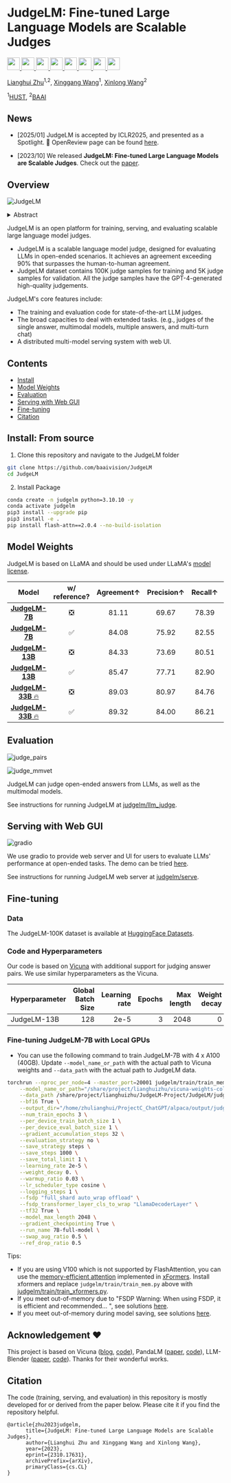 # JudgeLM: Fine-tuned Large Language Models are Scalable Judges


<a target="_blank" href="https://arxiv.org/abs/2310.17631">
<img style="height:22pt" src="https://img.shields.io/badge/-Paper-black?style=flat&logo=arxiv">
</a>
<a target="_blank" href="https://https://github.com/baaivision/JudgeLM">
<img style="height:22pt" src="https://img.shields.io/badge/-Code-green?style=flat&logo=github">
</a>
<a target="_blank" href="http://218.91.113.230:9004/">
<img style="height:22pt" src="https://img.shields.io/badge/🤖 Demo-20B2AA?style=flat">
</a>
<a target="_blank" href="https://huggingface.co/datasets/BAAI/JudgeLM-100K">
<img style="height:22pt" src="https://img.shields.io/badge/-🤗%20Dataset-red?style=flat">
</a>
<a target="_blank" href="https://huggingface.co/BAAI/JudgeLM-7B-v1.0">
<img style="height:22pt" src="https://img.shields.io/badge/-🤗%20Models (7B)-red?style=flat">
</a>
<a target="_blank" href="https://huggingface.co/BAAI/JudgeLM-13B-v1.0">
<img style="height:22pt" src="https://img.shields.io/badge/-🤗%20(13B)-red?style=flat">
</a>
<a target="_blank" href="https://huggingface.co/BAAI/JudgeLM-33B-v1.0">
<img style="height:22pt" src="https://img.shields.io/badge/-🤗%20(33B)-red?style=flat">
</a>
<a target="_blank" href="https://twitter.com/_akhaliq/status/1717718525958037799?s=61&t=Q73fac6D7gyJgMBfcxgPvA">
<img style="height:22pt" src="https://img.shields.io/badge/-Tweet-blue?style=flat&logo=twitter">
</a>
<br>

[Lianghui Zhu](https://github.com/Unrealluver)<sup>1,2</sup>, [Xinggang Wang](https://xwcv.github.io/)<sup>1</sup>, [Xinlong Wang](https://www.xloong.wang/)<sup>2</sup>
 
<sup>1</sup>[HUST](https://english.hust.edu.cn/), <sup>2</sup>[BAAI](https://www.baai.ac.cn/english.html)

## News


- [2025/01] JudgeLM is accepted by ICLR2025, and presented as a Spotlight. 🎉 OpenReview page can be found [here](https://openreview.net/forum?id=xsELpEPn4A).

- [2023/10] We released **JudgeLM: Fine-tuned Large Language Models are Scalable Judges**. Check out the [paper](https://arxiv.org/abs/2310.17631).



## Overview

![JudgeLM](./assets/judgelm_v1.1.png)

<details><summary>Abstract</summary> 
Evaluating Large Language Models (LLMs) in open-ended scenarios is challenging because existing benchmarks and metrics can not measure them comprehensively. To address this problem, we propose to fine-tune LLMs as scalable judges (JudgeLM) to evaluate LLMs efficiently and effectively in open-ended benchmarks. We first propose a comprehensive, large-scale, high-quality dataset containing task seeds, LLMs-generated answers, and GPT-4-generated judgments for fine-tuning high-performance judges, as well as a new benchmark for evaluating the judges. We train JudgeLM at different scales from 7B, 13B, to 33B parameters, and conduct a systematic analysis of its capabilities and behaviors. We then analyze the key biases in fine-tuning LLM as a judge and consider them as position bias, knowledge bias, and format bias. To address these issues, JudgeLM introduces a bag of techniques including swap augmentation, reference support, and reference drop, which clearly enhance the judge's performance. JudgeLM obtains the state-of-the-art judge performance on both the existing PandaLM benchmark and our proposed new benchmark. Our JudgeLM is efficient and the JudgeLM-7B only needs 3 mins to judge 5K samples with 8 A100 GPUs. JudgeLM obtains high agreement with the teacher judge, achieving an agreement exceeding 90% that even surpasses human-to-human agreement. JudgeLM also demonstrates extended capabilities in being judges of the single answer, multimodal models, multiple answers, and multi-turn chat.
</details>

JudgeLM is an open platform for training, serving, and evaluating scalable large language model judges.
- JudgeLM is a scalable language model judge, designed for evaluating LLMs in open-ended scenarios. It achieves an agreement exceeding 90\% that surpasses the human-to-human agreement.
- JudgeLM dataset contains 100K judge samples for training and 5K judge samples for validation. All the judge samples have the GPT-4-generated high-quality judgements.

JudgeLM's core features include:
- The training and evaluation code for state-of-the-art LLM judges. 
- The broad capacities to deal with extended tasks. (e.g., judges of the single answer, multimodal models,
multiple answers, and multi-turn chat)
- A distributed multi-model serving system with web UI.


## Contents
- [Install](#install)
- [Model Weights](#model-weights)
- [Evaluation](#evaluation)
- [Serving with Web GUI](#serving-with-web-gui)
- [Fine-tuning](#fine-tuning)
- [Citation](#citation)

## Install: From source

1. Clone this repository and navigate to the JudgeLM folder
```bash
git clone https://github.com/baaivision/JudgeLM
cd JudgeLM
```

2. Install Package
```bash
conda create -n judgelm python=3.10.10 -y
conda activate judgelm
pip3 install --upgrade pip 
pip3 install -e .
pip install flash-attn==2.0.4 --no-build-isolation
```

## Model Weights
JudgeLM is based on LLaMA and should be used under LLaMA's [model license](https://github.com/facebookresearch/llama/blob/main/LICENSE).

|                               Model                                | w/ reference? | Agreement↑ | Precision↑ | Recall↑ |  F1↑  | Consistency↑ |
|:------------------------------------------------------------------:|:-------------:|:----------:|:----------:|:-------:|:-----:|:------------:|
|   [**JudgeLM-7B**](https://huggingface.co/BAAI/JudgeLM-7B-v1.0)    |       ❎       |   81.11    |   69.67    |  78.39  | 72.21 |    83.57     |
|   [**JudgeLM-7B**](https://huggingface.co/BAAI/JudgeLM-7B-v1.0)    |       ✅       |   84.08    |   75.92    |  82.55  | 78.28 |    84.46     |
|  [**JudgeLM-13B**](https://huggingface.co/BAAI/JudgeLM-13B-v1.0)   |       ❎       |   84.33    |   73.69    |  80.51  | 76.17 |    85.01     |
|  [**JudgeLM-13B**](https://huggingface.co/BAAI/JudgeLM-13B-v1.0)   |       ✅       |   85.47    |   77.71    |  82.90  | 79.77 |    87.23     |
| [**JudgeLM-33B** 🔥](https://huggingface.co/BAAI/JudgeLM-33B-v1.0) |       ❎       |   89.03    |   80.97    |  84.76  | 82.64 |    91.36     |
|                       [**JudgeLM-33B** 🔥](https://huggingface.co/BAAI/JudgeLM-33B-v1.0)                       |       ✅       |   89.32    |   84.00    |  86.21  | 84.98 |    92.37     |



## Evaluation


![judge_pairs](./assets/judge_pairs_v1.0.png)


![judge_mmvet](./assets/mmvet_v1.0.png)


JudgeLM can judge open-ended answers from LLMs, as well as the multimodal models.

See instructions for running JudgeLM at [judgelm/llm_judge](judgelm/llm_judge).

## Serving with Web GUI

![gradio](./assets/gradio_v1.1.png)

We use gradio to provide web server and UI for users to evaluate LLMs' performance at open-ended tasks.
The demo can be tried [here](http://218.91.113.230:9004/).

See instructions for running JudgeLM web server at [judgelm/serve](judgelm/serve).

## Fine-tuning
### Data

The JudgeLM-100K dataset is available at [HuggingFace Datasets](https://huggingface.co/datasets/BAAI/JudgeLM-100K).

### Code and Hyperparameters
Our code is based on [Vicuna](https://github.com/lm-sys/FastChat) with additional support for judging answer pairs.
We use similar hyperparameters as the Vicuna.

| Hyperparameter | Global Batch Size | Learning rate | Epochs | Max length | Weight decay |
| --- | ---: | ---: | ---: | ---: | ---: |
| JudgeLM-13B | 128 | 2e-5 | 3 | 2048 | 0 |

### Fine-tuning JudgeLM-7B with Local GPUs


- You can use the following command to train JudgeLM-7B with 4 x A100 (40GB). Update `--model_name_or_path` with the actual path to Vicuna weights and `--data_path` with the actual path to JudgeLM data.
```bash
torchrun --nproc_per_node=4 --master_port=20001 judgelm/train/train_mem.py \
    --model_name_or_path="/share/project/lianghuizhu/vicuna-weights-collection-v1.3/vicuna-7b-v1.3" \
    --data_path /share/project/lianghuizhu/JudgeLM-Project/JudgeLM/judgelm/data/JudgeLM/judgelm_train_100k.jsonl \
    --bf16 True \
    --output_dir="/home/zhulianghui/ProjectC_ChatGPT/alpaca/output/judgelm-debug-evaluator" \
    --num_train_epochs 3 \
    --per_device_train_batch_size 1 \
    --per_device_eval_batch_size 1 \
    --gradient_accumulation_steps 32 \
    --evaluation_strategy no \
    --save_strategy steps \
    --save_steps 1000 \
    --save_total_limit 1 \
    --learning_rate 2e-5 \
    --weight_decay 0. \
    --warmup_ratio 0.03 \
    --lr_scheduler_type cosine \
    --logging_steps 1 \
    --fsdp "full_shard auto_wrap offload" \
    --fsdp_transformer_layer_cls_to_wrap "LlamaDecoderLayer" \
    --tf32 True \
    --model_max_length 2048 \
    --gradient_checkpointing True \
    --run_name 7B-full-model \
    --swap_aug_ratio 0.5 \
    --ref_drop_ratio 0.5
```

Tips:
- If you are using V100 which is not supported by FlashAttention, you can use the [memory-efficient attention](https://arxiv.org/abs/2112.05682) implemented in [xFormers](https://github.com/facebookresearch/xformers). Install xformers and replace `judgelm/train/train_mem.py` above with [judgelm/train/train_xformers.py](judgelm/train/train_xformers.py).
- If you meet out-of-memory due to "FSDP Warning: When using FSDP, it is efficient and recommended... ", see solutions [here](https://github.com/huggingface/transformers/issues/24724#issuecomment-1645189539).
- If you meet out-of-memory during model saving, see solutions [here](https://github.com/pytorch/pytorch/issues/98823).

## Acknowledgement :heart:
This project is based on Vicuna ([blog](https://vicuna.lmsys.org), [code](https://github.com/lm-sys/FastChat)), PandaLM ([paper](https://arxiv.org/abs/2306.05087), [code](https://github.com/WeOpenML/PandaLM)), LLM-Blender ([paper](https://arxiv.org/abs/2306.02561), [code](https://github.com/yuchenlin/LLM-Blender)). Thanks for their wonderful works.


## Citation
The code (training, serving, and evaluation) in this repository is mostly developed for or derived from the paper below.
Please cite it if you find the repository helpful.

```
@article{zhu2023judgelm,
      title={JudgeLM: Fine-tuned Large Language Models are Scalable Judges}, 
      author={Lianghui Zhu and Xinggang Wang and Xinlong Wang},
      year={2023},
      eprint={2310.17631},
      archivePrefix={arXiv},
      primaryClass={cs.CL}
}
```
